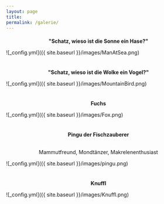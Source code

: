 ```yaml
---
layout: page
title:
permalink: /galerie/
---
```


<p style="font-size:20px"><b><div style="text-align:center">"Schatz, wieso ist die Sonne ein Hase?"</div></b></p>

![_config.yml]({{ site.baseurl }}/images/ManAtSea.png)
<br><br>

<p style="font-size:20px"><b><div style="text-align:center">"Schatz, wieso ist die Wolke ein Vogel?"</div></b></p>

![_config.yml]({{ site.baseurl }}/images/MountainBird.png)
<br><br>

<p style="font-size:20px"><b><div style="text-align:center">Fuchs</div></b></p>

![_config.yml]({{ site.baseurl }}/images/Fox.png)
<br><br>

<p style="font-size:20px"><b><div style="text-align:center">Pingu der Fischzauberer</div></b></p>
<br>
<div style="text-align:center">Mammutfreund, Mondtänzer, Makrelenenthusiast </div>

![_config.yml]({{ site.baseurl }}/images/pingu.png)
<br><br>

<p style="font-size:20px"><b><div style="text-align:center">Knuffl</div></b></p>

![_config.yml]({{ site.baseurl }}/images/Knuffl.png)
<!-- <br><br> -->

